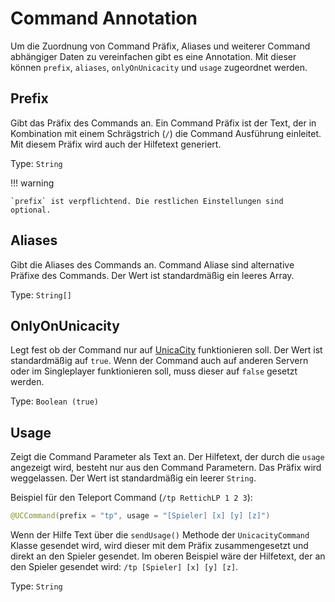 # Command Annotation

Um die Zuordnung von Command Präfix, Aliases und weiterer Command abhängiger Daten zu vereinfachen gibt es eine
Annotation. Mit dieser können `prefix`, `aliases`, `onlyOnUnicacity` und `usage` zugeordnet werden.

## Prefix

Gibt das Präfix des Commands an. Ein Command Präfix ist der Text, der in Kombination mit einem Schrägstrich (`/`)
die Command Ausführung einleitet. Mit diesem Präfix wird auch der Hilfetext generiert.

Type: `String`

!!! warning

    `prefix` ist verpflichtend. Die restlichen Einstellungen sind optional.

## Aliases

Gibt die Aliases des Commands an. Command Aliase sind alternative Präfixe des Commands. Der Wert ist standardmäßig
ein leeres Array.

Type: `String[]`

## OnlyOnUnicacity

Legt fest ob der Command nur auf [UnicaCity](https://unicacity.de/) funktionieren soll. Der Wert ist standardmäßig auf
`true`. Wenn der Command auch auf anderen Servern oder im Singleplayer funktionieren soll, muss dieser auf `false`
gesetzt werden.

Type: `Boolean (true)`

## Usage

Zeigt die Command Parameter als Text an. Der Hilfetext, der durch die `usage` angezeigt wird, besteht nur aus den
Command Parametern. Das Präfix wird weggelassen. Der Wert ist standardmäßig ein leerer `String`.

Beispiel für den Teleport Command (`/tp RettichLP 1 2 3`):

```java
@UCCommand(prefix = "tp", usage = "[Spieler] [x] [y] [z]")
```

Wenn der Hilfe Text über die `sendUsage()` Methode der `UnicacityCommand` Klasse gesendet wird, wird dieser mit dem
Präfix zusammengesetzt und direkt an den Spieler gesendet. Im oberen Beispiel wäre der Hilfetext, der an den Spieler
gesendet wird: `/tp [Spieler] [x] [y] [z]`.

Type: `String`